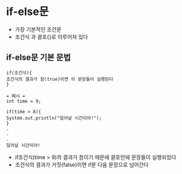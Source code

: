 # if-else문
- 가장 기본적인 조건문
- 조건식 과 괄호{}로 이루어져 있다


## if-else문 기본 문법
```
if(조건식){
조건식의 결과가 참(true)이면 이 문장들이 실행된다
}

= 예시 =
int time = 9;

if(time > 8){
System.out.println("일어날 시간이야!");
}
.
.
.
일어날 시간이야!
```
- if조건식(time > 9)의 결과가 참이기 때문에 괄호안에 문장들이 실행되었다
- 조건식의 결과가 거짓(false)이면 if문 다음 문장으로 넘어간다
